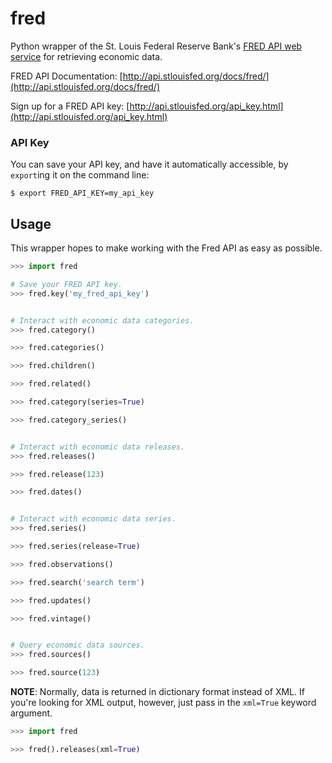 fred
====

Python wrapper of the St. Louis Federal Reserve Bank's [FRED API web
service](http://api.stlouisfed.org/docs/fred/) for retrieving economic data.

FRED API Documentation:
[http://api.stlouisfed.org/docs/fred/](http://api.stlouisfed.org/docs/fred/)

Sign up for a FRED API key:
[http://api.stlouisfed.org/api_key.html](http://api.stlouisfed.org/api_key.html)

### API Key ###

You can save your API key, and have it automatically accessible, by
`export`ing it on the command line:

    $ export FRED_API_KEY=my_api_key


Usage
-----

This wrapper hopes to make working with the Fred API as easy as
possible.

```python
>>> import fred

# Save your FRED API key.
>>> fred.key('my_fred_api_key')


# Interact with economic data categories.
>>> fred.category()

>>> fred.categories()

>>> fred.children()

>>> fred.related()

>>> fred.category(series=True)

>>> fred.category_series()


# Interact with economic data releases.
>>> fred.releases()

>>> fred.release(123)

>>> fred.dates()


# Interact with economic data series.
>>> fred.series()

>>> fred.series(release=True)

>>> fred.observations()

>>> fred.search('search term')

>>> fred.updates()

>>> fred.vintage()


# Query economic data sources.
>>> fred.sources()

>>> fred.source(123)
```

**NOTE**: Normally, data is returned in dictionary format instead of XML. If you're
looking for XML output, however, just pass in the `xml=True` keyword argument.

```python
>>> import fred

>>> fred().releases(xml=True)
```
